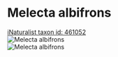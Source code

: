 
Melecta albifrons
=================
  
[iNaturalist taxon id: 461052](https://www.inaturalist.org/taxa/461052)  
![Melecta albifrons](https://inaturalist-open-data.s3.amazonaws.com/photos/129865256/medium.jpg)  
![Melecta albifrons](https://inaturalist-open-data.s3.amazonaws.com/photos/129865306/medium.jpg)
